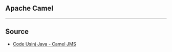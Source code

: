 ## Apache Camel 



<hr>

## Source

<ul>
 <li>
     <a href="https://www.codeusingjava.com/camel/camel-jms"> Code Usinj Java - Camel JMS</a>
  </li>
</ul>




